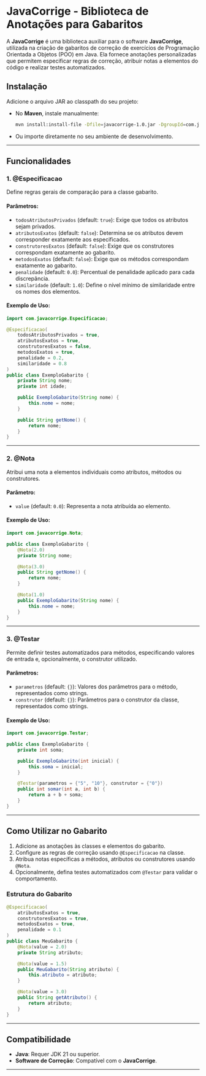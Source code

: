 # JavaCorrige - Biblioteca de Anotações para Gabaritos

A **JavaCorrige** é uma biblioteca auxiliar para o software **JavaCorrige**, utilizada na criação de gabaritos de correção de exercícios de Programação Orientada a Objetos (POO) em Java. Ela fornece anotações personalizadas que permitem especificar regras de correção, atribuir notas a elementos do código e realizar testes automatizados.

## Instalação

Adicione o arquivo JAR ao classpath do seu projeto:
   - No **Maven**, instale manualmente:
     ```bash
     mvn install:install-file -Dfile=javacorrige-1.0.jar -DgroupId=com.javacorrige -DartifactId=javacorrige -Dversion=1.0 -Dpackaging=jar
     ```
   - Ou importe diretamente no seu ambiente de desenvolvimento.

---

## Funcionalidades

### 1. **@Especificacao**
Define regras gerais de comparação para a classe gabarito.

#### Parâmetros:
- `todosAtributosPrivados` (default: `true`): Exige que todos os atributos sejam privados.
- `atributosExatos` (default: `false`): Determina se os atributos devem corresponder exatamente aos especificados.
- `construtoresExatos` (default: `false`): Exige que os construtores correspondam exatamente ao gabarito.
- `metodosExatos` (default: `false`): Exige que os métodos correspondam exatamente ao gabarito.
- `penalidade` (default: `0.0`): Percentual de penalidade aplicado para cada discrepância.
- `similaridade` (default: `1.0`): Define o nível mínimo de similaridade entre os nomes dos elementos.

#### Exemplo de Uso:
```java
import com.javacorrige.Especificacao;

@Especificacao(
    todosAtributosPrivados = true,
    atributosExatos = true,
    construtoresExatos = false,
    metodosExatos = true,
    penalidade = 0.2,
    similaridade = 0.8
)
public class ExemploGabarito {
    private String nome;
    private int idade;

    public ExemploGabarito(String nome) {
        this.nome = nome;
    }

    public String getNome() {
        return nome;
    }
}
```

---

### 2. **@Nota**
Atribui uma nota a elementos individuais como atributos, métodos ou construtores.

#### Parâmetro:
- `value` (default: `0.0`): Representa a nota atribuída ao elemento.

#### Exemplo de Uso:
```java
import com.javacorrige.Nota;

public class ExemploGabarito {
    @Nota(2.0)
    private String nome;

    @Nota(3.0)
    public String getNome() {
        return nome;
    }

    @Nota(1.0)
    public ExemploGabarito(String nome) {
        this.nome = nome;
    }
}
```

---

### 3. **@Testar**
Permite definir testes automatizados para métodos, especificando valores de entrada e, opcionalmente, o construtor utilizado.

#### Parâmetros:
- `parametros` (default: `{}`): Valores dos parâmetros para o método, representados como strings.
- `construtor` (default: `{}`): Parâmetros para o construtor da classe, representados como strings.

#### Exemplo de Uso:
```java
import com.javacorrige.Testar;

public class ExemploGabarito {
    private int soma;

    public ExemploGabarito(int inicial) {
        this.soma = inicial;
    }

    @Testar(parametros = {"5", "10"}, construtor = {"0"})
    public int somar(int a, int b) {
        return a + b + soma;
    }
}
```

---

## Como Utilizar no Gabarito

1. Adicione as anotações às classes e elementos do gabarito.
2. Configure as regras de correção usando `@Especificacao` na classe.
3. Atribua notas específicas a métodos, atributos ou construtores usando `@Nota`.
4. Opcionalmente, defina testes automatizados com `@Testar` para validar o comportamento.

### Estrutura do Gabarito
```java
@Especificacao(
    atributosExatos = true,
    construtoresExatos = true,
    metodosExatos = true,
    penalidade = 0.1
)
public class MeuGabarito {
    @Nota(value = 2.0)
    private String atributo;

    @Nota(value = 1.5)
    public MeuGabarito(String atributo) {
        this.atributo = atributo;
    }

    @Nota(value = 3.0)
    public String getAtributo() {
        return atributo;
    }
}
```

---

## Compatibilidade
- **Java**: Requer JDK 21 ou superior.
- **Software de Correção**: Compatível com o **JavaCorrige**.

---

